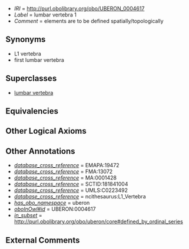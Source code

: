  * *IRI* = http://purl.obolibrary.org/obo/UBERON_0004617
 * *Label* = lumbar vertebra 1
 * *Comment* = elements are to be defined spatially/topologically

## Synonyms

 * L1 vertebra
 * first lumbar vertebra

## Superclasses

 * [lumbar vertebra](../../UBERON/14/UBERON_0002414.md)

## Equivalencies


## Other Logical Axioms


## Other Annotations

 * *[database_cross_reference](../../ef/oboInOwl#hasDbXref.md)* = EMAPA:19472
 * *[database_cross_reference](../../ef/oboInOwl#hasDbXref.md)* = FMA:13072
 * *[database_cross_reference](../../ef/oboInOwl#hasDbXref.md)* = MA:0001428
 * *[database_cross_reference](../../ef/oboInOwl#hasDbXref.md)* = SCTID:181841004
 * *[database_cross_reference](../../ef/oboInOwl#hasDbXref.md)* = UMLS:C0223492
 * *[database_cross_reference](../../ef/oboInOwl#hasDbXref.md)* = ncithesaurus:L1_Vertebra
 * *[has_obo_namespace](../../ce/oboInOwl#hasOBONamespace.md)* = uberon
 * *[oboInOwl#id](../../id/oboInOwl#id.md)* = UBERON:0004617
 * *[in_subset](../../et/oboInOwl#inSubset.md)* = http://purl.obolibrary.org/obo/uberon/core#defined_by_ordinal_series

## External Comments

